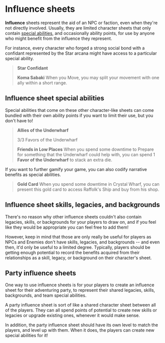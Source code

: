 # Influence sheets

**Influence** sheets represent the aid of an NPC or faction, even when they're not directly involved. Usually, they are limited character sheets that only contain [special abilities](../character/special_abilities.md), and occasionally ability points, for use by anyone who might benefit from the influence they represent.

For instance, every character who forged a strong social bond with a confidant represented by the Star arcana might have access to a particular special ability.

> **Star Confidant**
> 
> <i class="fa-solid fa-person-walking"></i>  **Koma Sabaki**
> When you <i class="fa-solid fa-person-walking"></i> Move, you may split your movement with one ally within a short range.

## Influence sheet special abilities

Special abilities that come on these other character-like sheets can come bundled with their own ability points if you want to limit their use, but you don't have to!

> **Allies of the Underwharf**
> 
> 3/3 Favors of the Underwharf
> 
>  <i class="fa-solid fa-clock"></i> **Friends in Low Places**
>  When you spend some downtime to <i class="fa-solid fa-clock"></i> Prepare for something that the Underwharf could help with, you can spend 1 **Favor of the Underwharf** to stack an extra die.

If you want to further gamify your game, you can also codify narrative benefits as special abilities.

> **Gold Card**
> When you spend some downtime in Crystal Wharf, you can present this gold card to access Raffolk's Ship and buy from his shop.

## Influence sheet skills, legacies, and backgrounds

There's no reason why other influence sheets couldn't also contain legacies, skills, or backgrounds for your players to draw on, and if you feel like they would be appropriate you can feel free to add them! 

However, keep in mind that those are only really be useful for players as NPCs and Enemies don't have skills, legacies, and backgrounds -- and even then, it'd only be useful to a limited degree. Typically, players should be getting enough potential to record the benefits acquired from their relationships as a skill, legacy, or background on their character's sheet.

## Party influence sheets

One way to use influence sheets is for your players to create an influence sheet for their adventuring party, to represent their shared legacies, skills, backgrounds, and team special abilities.

A party influence sheet is sort of like a shared character sheet between all of the players. They can all spend points of potential to create new skills or legacies or upgrade existing ones, whenever it would make sense.

In addition, the party influence sheet should have its own level to match the players, and level up with them. When it does, the players can create new special abilities for it!